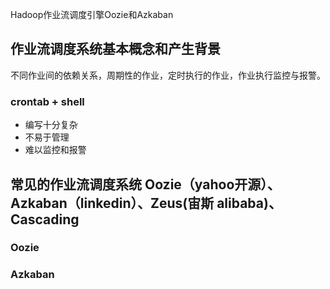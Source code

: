 Hadoop作业流调度引擎Oozie和Azkaban

## 作业流调度系统基本概念和产生背景
不同作业间的依赖关系，周期性的作业，定时执行的作业，作业执行监控与报警。

### crontab + shell
* 编写十分复杂
* 不易于管理
* 难以监控和报警

## 常见的作业流调度系统 Oozie（yahoo开源）、Azkaban（linkedin）、Zeus(宙斯 alibaba)、 Cascading

### Oozie



### Azkaban



